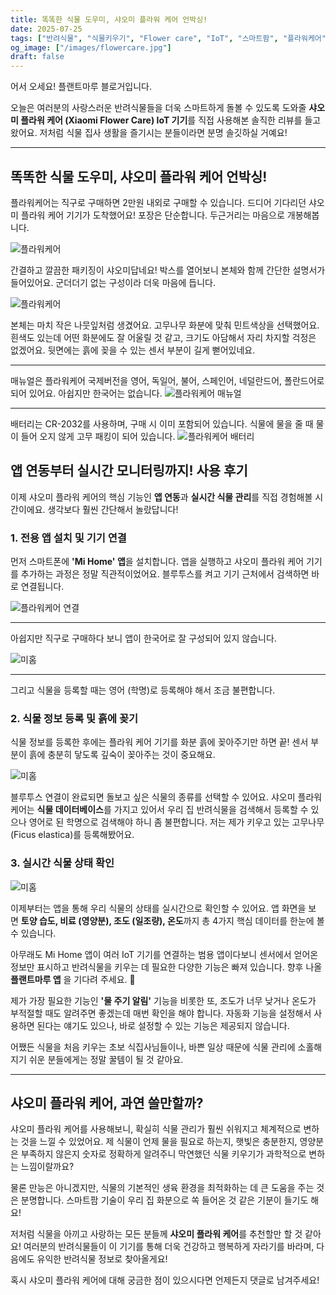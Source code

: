 ```yaml
---
title: 똑똑한 식물 도우미, 샤오미 플라워 케어 언박싱! 
date: 2025-07-25
tags: ["반려식물", "식물키우기", "Flower care", "IoT", "스마트팜", "플라워케어"]
og_image: ["/images/flowercare.jpg"]
draft: false
---
```


어서 오세요! 플랜트마루 블로거입니다.

오늘은 여러분의 사랑스러운 반려식물들을 더욱 스마트하게 돌볼 수 있도록 도와줄 **샤오미 플라워 케어 (Xiaomi Flower Care) IoT 기기**를 직접 사용해본 솔직한 리뷰를 들고 왔어요. 저처럼 식물 집사 생활을 즐기시는 분들이라면 분명 솔깃하실 거예요!

---

## 똑똑한 식물 도우미, 샤오미 플라워 케어 언박싱!

플라워케어는 직구로 구매하면 2만원 내외로 구매할 수 있습니다.
드디어 기다리던 샤오미 플라워 케어 기기가 도착했어요! 포장은 단순합니다.  두근거리는 마음으로 개봉해봅니다.

![플라워케어](/images/flowercare.jpg)

간결하고 깔끔한 패키징이 샤오미답네요! 박스를 열어보니 본체와 함께 간단한 설명서가 들어있어요. 군더더기 없는 구성이라 더욱 마음에 듭니다.

![플라워케어](/images/flowercare_open.jpg)


본체는 마치 작은 나뭇잎처럼 생겼어요. 고무나무 화분에 맞춰 민트색상을 선택했어요.  흰색도 있는데 어떤 화분에도 잘 어울릴 것 같고, 크기도 아담해서 자리 차지할 걱정은 없겠어요. 뒷면에는 흙에 꽂을 수 있는 센서 부분이 길게 뻗어있네요.

---

매뉴얼은 플라워케어 국제버전을 영어, 독일어, 불어, 스페인어, 네덜란드어, 폴란드어로 되어 있어요.
아쉽지만 한국어는 없습니다.
![플라워케어 매뉴얼](/images/flowercare_manual.jpg)

---
배터리는 CR-2032를 사용하며, 구매 시 이미 포함되어 있습니다. 식물에 물을 줄 때 물이 들어 오지 않게 고무 패킹이 되어 있습니다.
![플라워케어 배터리](/images/flowercare_battery.jpg)



## 앱 연동부터 실시간 모니터링까지! 사용 후기

이제 샤오미 플라워 케어의 핵심 기능인 **앱 연동**과 **실시간 식물 관리**를 직접 경험해볼 시간이에요. 생각보다 훨씬 간단해서 놀랐답니다!

### 1. 전용 앱 설치 및 기기 연결

먼저 스마트폰에 **'Mi Home' 앱**을 설치합니다. 앱을 실행하고 샤오미 플라워 케어 기기를 추가하는 과정은 정말 직관적이었어요. 블루투스를 켜고 기기 근처에서 검색하면 바로 연결됩니다.

![플라워케어 연결](/images/flowercare_ble.png)

---
아쉽지만 직구로 구매하다 보니 앱이 한국어로 잘 구성되어 있지 않습니다. 

![미홈](/images/flowercare_mihome.png)

---
그리고 식물을 등록할 때는 영어 (학명)로 등록해야 해서 조금 불편합니다. 



### 2. 식물 정보 등록 및 흙에 꽂기

식물 정보를 등록한 후에는 플라워 케어 기기를 화분 흙에 꽂아주기만 하면 끝! 센서 부분이 흙에 충분히 닿도록 깊숙이 꽂아주는 것이 중요해요.

![미홈](/images/flowercare_rubber_plant.jpg)

블루투스 연결이 완료되면 돌보고 싶은 식물의 종류를 선택할 수 있어요. 샤오미 플라워 케어는 **식물 데이터베이스**를 가지고 있어서 우리 집 반려식물을 검색해서 등록할 수 있으나 영어로 된 학명으로 검색해야 하니 좀 불편합니다.  저는 제가 키우고 있는 고무나무(Ficus elastica)를 등록해봤어요.


### 3. 실시간 식물 상태 확인

![미홈](/images/mihome_flowercare.png)

이제부터는 앱을 통해 우리 식물의 상태를 실시간으로 확인할 수 있어요. 앱 화면을 보면 **토양 습도, 비료 (영양분), 조도 (일조량), 온도**까지 총 4가지 핵심 데이터를 한눈에 볼 수 있습니다.

아무래도 Mi Home 앱이 여러 IoT 기기를 연결하는 범용 앱이다보니 센서에서 얻어온 정보만 표시하고 반려식물을 키우는 데 필요한 다양한 기능은 빠져 있습니다.  향후 나올 **플랜트마루 앱** 을 기다려 주세요. 🙂 

제가 가장 필요한 기능인 **'물 주기 알림'** 기능을 비롯한 또, 조도가 너무 낮거나 온도가 부적절할 때도 알려주면 좋겠는데 매번 확인을 해야 합니다. 자동화 기능을 설정해서 사용하면 된다는 얘기도 있으나, 바로 설정할 수 있는 기능은 제공되지 않습니다. 

어쨌든 식물을 처음 키우는 초보 식집사님들이나, 바쁜 일상 때문에 식물 관리에 소홀해지기 쉬운 분들에게는 정말 꿀템이 될 것 같아요.

---

## 샤오미 플라워 케어, 과연 쓸만할까?

샤오미 플라워 케어를 사용해보니, 확실히 식물 관리가 훨씬 쉬워지고 체계적으로 변하는 것을 느낄 수 있었어요. 제 식물이 언제 물을 필요로 하는지, 햇빛은 충분한지, 영양분은 부족하지 않은지 숫자로 정확하게 알려주니 막연했던 식물 키우기가 과학적으로 변하는 느낌이랄까요?

물론 만능은 아니겠지만, 식물의 기본적인 생육 환경을 최적화하는 데 큰 도움을 주는 것은 분명합니다. 스마트팜 기술이 우리 집 화분으로 쏙 들어온 것 같은 기분이 들기도 해요!

저처럼 식물을 아끼고 사랑하는 모든 분들께 **샤오미 플라워 케어**를 추천할만 할 것 같아요! 여러분의 반려식물들이 이 기기를 통해 더욱 건강하고 행복하게 자라기를 바라며, 다음에도 유익한 반려식물 정보로 찾아올게요!

혹시 샤오미 플라워 케어에 대해 궁금한 점이 있으시다면 언제든지 댓글로 남겨주세요!